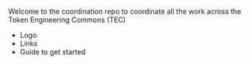 Welcome to the coordination repo to coordinate all the work across the Token Engineering Commons (TEC)


- Logo
- Links
- Guide to get started
